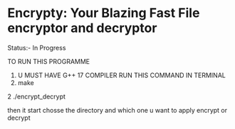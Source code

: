 # Encrypty: Your Blazing Fast File encryptor and decryptor

Status:- In Progress

TO RUN THIS PROGRAMME 
1. U MUST HAVE G++ 17 COMPILER
   RUN THIS COMMAND IN TERMINAL
  1. make

  2 ./encrypt_decrypt

   then it start chosse the directory and which one u want to apply encrypt or decrypt
   
